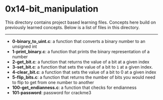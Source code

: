 # 0x14-bit_manipulation
This directory contains project based learning files.
Concepts here build on previously learned concepts.
Below is a list of files in this directory.

---
- **0-binary_to_uint.c**: a function that converts a binary number to an unsigned int
- **1-print_binary.c**: a function that prints the binary representation of a number
- **2-get_bit.c**: a function that returns the value of a bit at a given index
- **3-set_bit.c**: a function that sets the value of a bit to `1` at a given index.
- **4-clear_bit.c**: a function that sets the value of a bit to 0 at a given index
- **5-flip_bits.c**: a function that returns the number of bits you would need to flip to get from one number to another
- **100-get_endianness.c**: a function that checks for endianness
- **101-password**: password for crackme3
